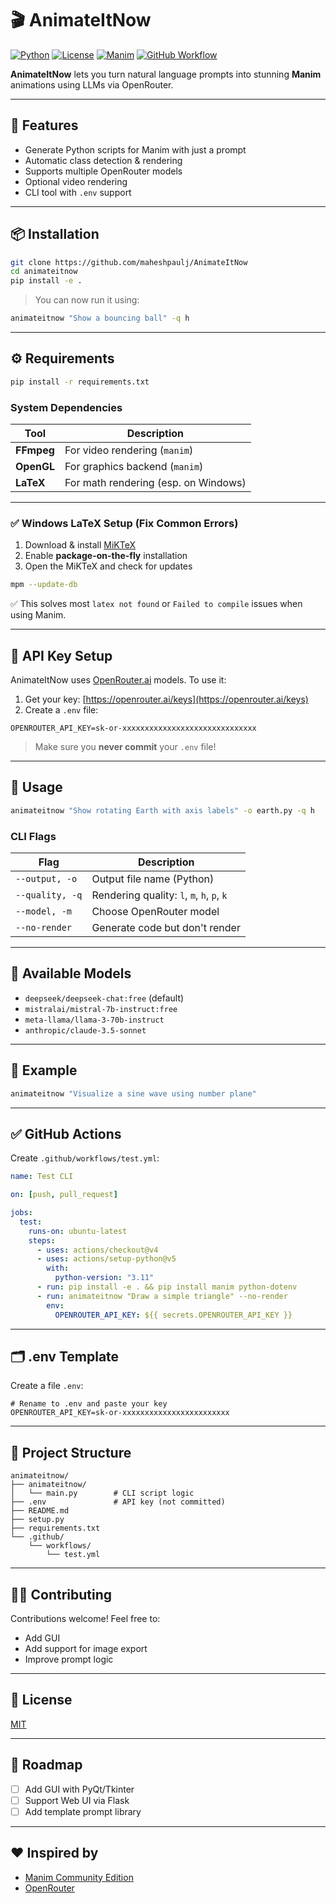 # 🎬 AnimateItNow

[![Python](https://img.shields.io/badge/Python-3.8%2B-blue?logo=python)](https://www.python.org/)
[![License](https://img.shields.io/github/license/yourusername/animateitnow)](LICENSE)
[![Manim](https://img.shields.io/badge/Manim-Community%20Edition-purple?logo=manim)](https://www.manim.community/)
[![GitHub Workflow](https://github.com/maheshpaulj/AnimateItNow/actions/workflows/test.yml/badge.svg)](https://github.com/maheshpaulj/AnimateItNow/actions)

**AnimateItNow** lets you turn natural language prompts into stunning **Manim** animations using LLMs via OpenRouter.

---

## 🚀 Features

- Generate Python scripts for Manim with just a prompt  
- Automatic class detection & rendering  
- Supports multiple OpenRouter models  
- Optional video rendering  
- CLI tool with `.env` support  

---

## 📦 Installation

```bash
git clone https://github.com/maheshpaulj/AnimateItNow
cd animateitnow
pip install -e .
````

> You can now run it using:

```bash
animateitnow "Show a bouncing ball" -q h
```

---

## ⚙️ Requirements

```bash
pip install -r requirements.txt
```

### System Dependencies

| Tool       | Description                          |
| ---------- | ------------------------------------ |
| **FFmpeg** | For video rendering (`manim`)        |
| **OpenGL** | For graphics backend (`manim`)       |
| **LaTeX**  | For math rendering (esp. on Windows) |

---

### ✅ Windows LaTeX Setup (Fix Common Errors)

1. Download & install [MiKTeX](https://miktex.org/download)
2. Enable **package-on-the-fly** installation
3. Open the MiKTeX and check for updates

```bash
mpm --update-db
```

✅ This solves most `latex not found` or `Failed to compile` issues when using Manim.

---

## 🔐 API Key Setup

AnimateItNow uses [OpenRouter.ai](https://openrouter.ai) models. To use it:

1. Get your key: [https://openrouter.ai/keys](https://openrouter.ai/keys)
2. Create a `.env` file:

```env
OPENROUTER_API_KEY=sk-or-xxxxxxxxxxxxxxxxxxxxxxxxxxxxxx
```

> Make sure you **never commit** your `.env` file!

---

## 📜 Usage

```bash
animateitnow "Show rotating Earth with axis labels" -o earth.py -q h
```

### CLI Flags

| Flag            | Description                                |
| --------------- | ------------------------------------------ |
| `--output, -o`  | Output file name (Python)                  |
| `--quality, -q` | Rendering quality: `l`, `m`, `h`, `p`, `k` |
| `--model, -m`   | Choose OpenRouter model                    |
| `--no-render`   | Generate code but don't render             |

---

## 🧠 Available Models

* `deepseek/deepseek-chat:free` (default)
* `mistralai/mistral-7b-instruct:free`
* `meta-llama/llama-3-70b-instruct`
* `anthropic/claude-3.5-sonnet`

---

## 🧪 Example

```bash
animateitnow "Visualize a sine wave using number plane"
```

---

## ✅ GitHub Actions

Create `.github/workflows/test.yml`:

```yaml
name: Test CLI

on: [push, pull_request]

jobs:
  test:
    runs-on: ubuntu-latest
    steps:
      - uses: actions/checkout@v4
      - uses: actions/setup-python@v5
        with:
          python-version: "3.11"
      - run: pip install -e . && pip install manim python-dotenv
      - run: animateitnow "Draw a simple triangle" --no-render
        env:
          OPENROUTER_API_KEY: ${{ secrets.OPENROUTER_API_KEY }}
```

---

## 🗂 .env Template

Create a file `.env`:

```env
# Rename to .env and paste your key
OPENROUTER_API_KEY=sk-or-xxxxxxxxxxxxxxxxxxxxxxxx
```

---

## 📂 Project Structure

```
animateitnow/
├── animateitnow/
│   └── main.py        # CLI script logic
├── .env               # API key (not committed)
├── README.md
├── setup.py
├── requirements.txt
└── .github/
    └── workflows/
        └── test.yml
```

---

## 🧑‍💻 Contributing

Contributions welcome! Feel free to:

* Add GUI
* Add support for image export
* Improve prompt logic

---

## 📄 License

[MIT](/LICENSE)

---

## 🚧 Roadmap

* [ ] Add GUI with PyQt/Tkinter
* [ ] Support Web UI via Flask
* [ ] Add template prompt library

---

## ❤️ Inspired by

* [Manim Community Edition](https://www.manim.community/)
* [OpenRouter](https://openrouter.ai/)
